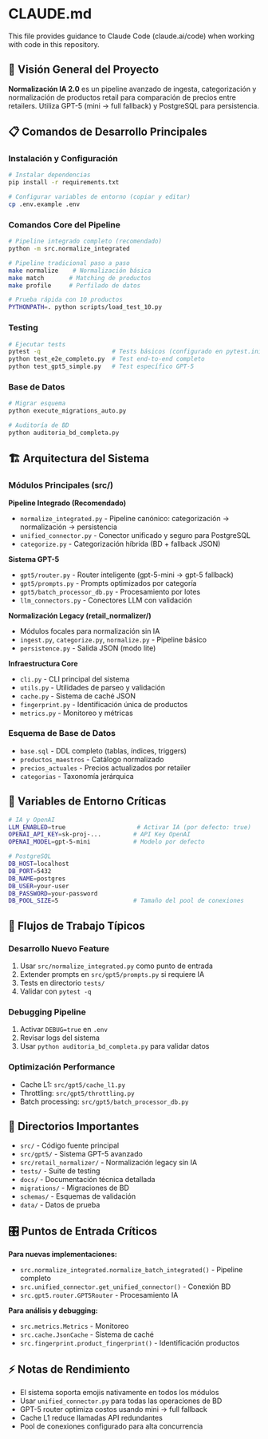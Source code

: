 # CLAUDE.md

This file provides guidance to Claude Code (claude.ai/code) when working with code in this repository.

## 🎯 Visión General del Proyecto

**Normalización IA 2.0** es un pipeline avanzado de ingesta, categorización y normalización de productos retail para comparación de precios entre retailers. Utiliza GPT-5 (mini → full fallback) y PostgreSQL para persistencia.

## 📋 Comandos de Desarrollo Principales

### Instalación y Configuración
```bash
# Instalar dependencias
pip install -r requirements.txt

# Configurar variables de entorno (copiar y editar)
cp .env.example .env
```

### Comandos Core del Pipeline
```bash
# Pipeline integrado completo (recomendado)
python -m src.normalize_integrated

# Pipeline tradicional paso a paso
make normalize    # Normalización básica
make match       # Matching de productos
make profile     # Perfilado de datos

# Prueba rápida con 10 productos
PYTHONPATH=. python scripts/load_test_10.py
```

### Testing
```bash
# Ejecutar tests
pytest -q                    # Tests básicos (configurado en pytest.ini)
python test_e2e_completo.py  # Test end-to-end completo
python test_gpt5_simple.py   # Test específico GPT-5
```

### Base de Datos
```bash
# Migrar esquema
python execute_migrations_auto.py

# Auditoría de BD
python auditoria_bd_completa.py
```

## 🏗️ Arquitectura del Sistema

### Módulos Principales (src/)

**Pipeline Integrado (Recomendado)**
- `normalize_integrated.py` - Pipeline canónico: categorización → normalización → persistencia
- `unified_connector.py` - Conector unificado y seguro para PostgreSQL
- `categorize.py` - Categorización híbrida (BD + fallback JSON)

**Sistema GPT-5**
- `gpt5/router.py` - Router inteligente (gpt-5-mini → gpt-5 fallback)
- `gpt5/prompts.py` - Prompts optimizados por categoría
- `gpt5/batch_processor_db.py` - Procesamiento por lotes
- `llm_connectors.py` - Conectores LLM con validación

**Normalización Legacy (retail_normalizer/)**
- Módulos focales para normalización sin IA
- `ingest.py`, `categorize.py`, `normalize.py` - Pipeline básico
- `persistence.py` - Salida JSON (modo lite)

**Infraestructura Core**
- `cli.py` - CLI principal del sistema
- `utils.py` - Utilidades de parseo y validación
- `cache.py` - Sistema de caché JSON
- `fingerprint.py` - Identificación única de productos
- `metrics.py` - Monitoreo y métricas

### Esquema de Base de Datos
- `base.sql` - DDL completo (tablas, índices, triggers)
- `productos_maestros` - Catálogo normalizado
- `precios_actuales` - Precios actualizados por retailer
- `categorias` - Taxonomía jerárquica

## 🔧 Variables de Entorno Críticas

```bash
# IA y OpenAI
LLM_ENABLED=true                    # Activar IA (por defecto: true)
OPENAI_API_KEY=sk-proj-...         # API Key OpenAI
OPENAI_MODEL=gpt-5-mini            # Modelo por defecto

# PostgreSQL
DB_HOST=localhost
DB_PORT=5432
DB_NAME=postgres
DB_USER=your-user
DB_PASSWORD=your-password
DB_POOL_SIZE=5                     # Tamaño del pool de conexiones
```

## 🚀 Flujos de Trabajo Típicos

### Desarrollo Nuevo Feature
1. Usar `src/normalize_integrated.py` como punto de entrada
2. Extender prompts en `src/gpt5/prompts.py` si requiere IA
3. Tests en directorio `tests/`
4. Validar con `pytest -q`

### Debugging Pipeline
1. Activar `DEBUG=true` en `.env`
2. Revisar logs del sistema
3. Usar `python auditoria_bd_completa.py` para validar datos

### Optimización Performance
- Cache L1: `src/gpt5/cache_l1.py`
- Throttling: `src/gpt5/throttling.py` 
- Batch processing: `src/gpt5/batch_processor_db.py`

## 📂 Directorios Importantes

- `src/` - Código fuente principal
- `src/gpt5/` - Sistema GPT-5 avanzado
- `src/retail_normalizer/` - Normalización legacy sin IA
- `tests/` - Suite de testing
- `docs/` - Documentación técnica detallada
- `migrations/` - Migraciones de BD
- `schemas/` - Esquemas de validación
- `data/` - Datos de prueba

## 🎛️ Puntos de Entrada Críticos

**Para nuevas implementaciones:**
- `src.normalize_integrated.normalize_batch_integrated()` - Pipeline completo
- `src.unified_connector.get_unified_connector()` - Conexión BD
- `src.gpt5.router.GPT5Router` - Procesamiento IA

**Para análisis y debugging:**
- `src.metrics.Metrics` - Monitoreo
- `src.cache.JsonCache` - Sistema de caché
- `src.fingerprint.product_fingerprint()` - Identificación productos

## ⚡ Notas de Rendimiento

- El sistema soporta emojis nativamente en todos los módulos
- Usar `unified_connector.py` para todas las operaciones de BD
- GPT-5 router optimiza costos usando mini → full fallback
- Cache L1 reduce llamadas API redundantes
- Pool de conexiones configurado para alta concurrencia